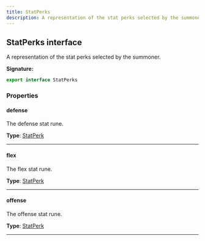 ```yaml
---
title: StatPerks
description: A representation of the stat perks selected by the summoner.
---
```


## StatPerks interface

A representation of the stat perks selected by the summoner.

**Signature:**

```ts
export interface StatPerks 
```

### Properties

#### defense

The defense stat rune.



**Type**: [StatPerk](/api/statperk)

---

#### flex

The flex stat rune.



**Type**: [StatPerk](/api/statperk)

---

#### offense

The offense stat rune.



**Type**: [StatPerk](/api/statperk)

---

